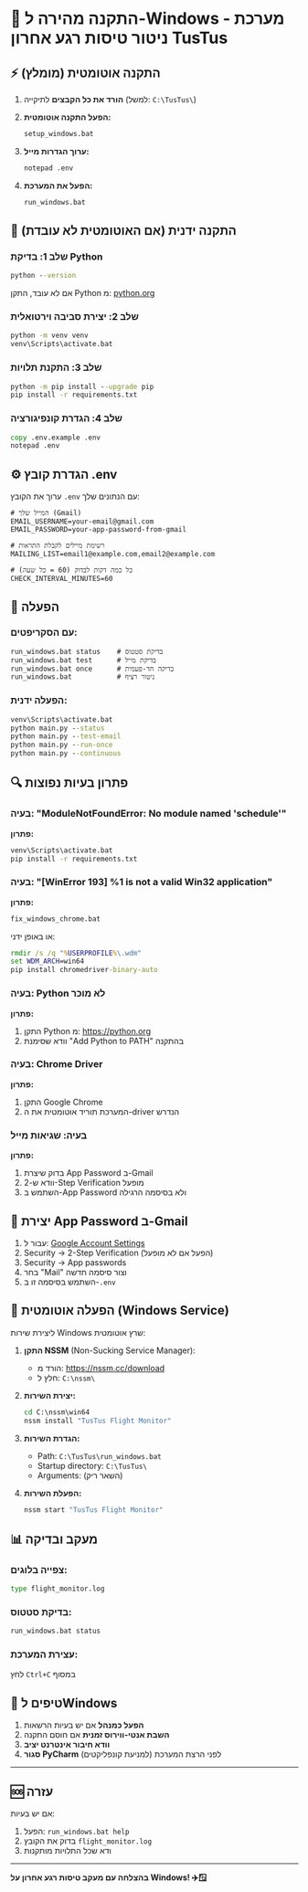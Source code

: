 # 🚀 התקנה מהירה ל-Windows - מערכת ניטור טיסות רגע אחרון TusTus

## ⚡ התקנה אוטומטית (מומלץ)

1. **הורד את כל הקבצים** לתיקייה (למשל: `C:\TusTus\`)

2. **הפעל התקנה אוטומטית:**
   ```cmd
   setup_windows.bat
   ```

3. **ערוך הגדרות מייל:**
   ```cmd
   notepad .env
   ```

4. **הפעל את המערכת:**
   ```cmd
   run_windows.bat
   ```

## 🔧 התקנה ידנית (אם האוטומטית לא עובדת)

### שלב 1: בדיקת Python
```cmd
python --version
```
אם לא עובד, התקן Python מ: [python.org](https://python.org)

### שלב 2: יצירת סביבה וירטואלית
```cmd
python -m venv venv
venv\Scripts\activate.bat
```

### שלב 3: התקנת תלויות
```cmd
python -m pip install --upgrade pip
pip install -r requirements.txt
```

### שלב 4: הגדרת קונפיגורציה
```cmd
copy .env.example .env
notepad .env
```

## ⚙️ הגדרת קובץ .env

ערוך את הקובץ `.env` עם הנתונים שלך:

```env
# המייל שלך (Gmail)
EMAIL_USERNAME=your-email@gmail.com
EMAIL_PASSWORD=your-app-password-from-gmail

# רשימת מיילים לקבלת התראות
MAILING_LIST=email1@example.com,email2@example.com

# כל כמה דקות לבדוק (60 = כל שעה)
CHECK_INTERVAL_MINUTES=60
```

## 🚀 הפעלה

### עם הסקריפטים:
```cmd
run_windows.bat status    # בדיקת סטטוס
run_windows.bat test      # בדיקת מייל
run_windows.bat once      # בדיקה חד-פעמית
run_windows.bat           # ניטור רציף
```

### הפעלה ידנית:
```cmd
venv\Scripts\activate.bat
python main.py --status
python main.py --test-email
python main.py --run-once
python main.py --continuous
```

## 🔍 פתרון בעיות נפוצות

### בעיה: "ModuleNotFoundError: No module named 'schedule'"
**פתרון:**
```cmd
venv\Scripts\activate.bat
pip install -r requirements.txt
```

### בעיה: "[WinError 193] %1 is not a valid Win32 application"
**פתרון:**
```cmd
fix_windows_chrome.bat
```
או באופן ידני:
```cmd
rmdir /s /q "%USERPROFILE%\.wdm"
set WDM_ARCH=win64
pip install chromedriver-binary-auto
```

### בעיה: Python לא מוכר
**פתרון:**
1. התקן Python מ: https://python.org
2. וודא שסימנת "Add Python to PATH" בהתקנה

### בעיה: Chrome Driver
**פתרון:**
1. התקן Google Chrome
2. המערכת תוריד אוטומטית את ה-driver הנדרש

### בעיה: שגיאות מייל
**פתרון:**
1. בדוק שיצרת App Password ב-Gmail
2. וודא ש-2-Step Verification מופעל
3. השתמש ב-App Password ולא בסיסמה הרגילה

## 📧 יצירת App Password ב-Gmail

1. עבור ל: [Google Account Settings](https://myaccount.google.com)
2. Security → 2-Step Verification (הפעל אם לא מופעל)
3. Security → App passwords
4. בחר "Mail" וצור סיסמה חדשה
5. השתמש בסיסמה זו ב-`.env`

## 🔄 הפעלה אוטומטית (Windows Service)

ליצירת שירות Windows שרץ אוטומטית:

1. **התקן NSSM** (Non-Sucking Service Manager):
   - הורד מ: https://nssm.cc/download
   - חלץ ל: `C:\nssm\`

2. **יצירת השירות:**
   ```cmd
   cd C:\nssm\win64
   nssm install "TusTus Flight Monitor"
   ```

3. **הגדרת השירות:**
   - Path: `C:\TusTus\run_windows.bat`
   - Startup directory: `C:\TusTus\`
   - Arguments: (השאר ריק)

4. **הפעלת השירות:**
   ```cmd
   nssm start "TusTus Flight Monitor"
   ```

## 📊 מעקב ובדיקה

### צפייה בלוגים:
```cmd
type flight_monitor.log
```

### בדיקת סטטוס:
```cmd
run_windows.bat status
```

### עצירת המערכת:
לחץ `Ctrl+C` במסוף

## 🎯 טיפים לWindows

1. **הפעל כמנהל** אם יש בעיות הרשאות
2. **השבת אנטי-ווירוס זמנית** אם חוסם התקנה
3. **וודא חיבור אינטרנט יציב**
4. **סגור PyCharm** לפני הרצת המערכת (למניעת קונפליקטים)

---

## 🆘 עזרה

אם יש בעיות:
1. הפעל: `run_windows.bat help`
2. בדוק את הקובץ `flight_monitor.log`
3. ודא שכל התלויות מותקנות

---

**בהצלחה עם מעקב טיסות רגע אחרון על Windows! ✈️🪟**